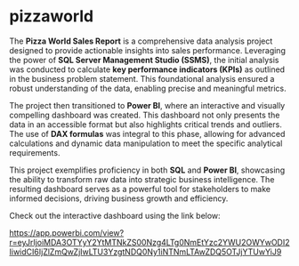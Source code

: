# pizzaworld

The **Pizza World Sales Report** is a comprehensive data analysis project designed to provide actionable insights into sales performance. Leveraging the power of **SQL Server Management Studio (SSMS)**, the initial analysis was conducted to calculate **key performance indicators (KPIs)** as outlined in the business problem statement. This foundational analysis ensured a robust understanding of the data, enabling precise and meaningful metrics.

The project then transitioned to **Power BI**, where an interactive and visually compelling dashboard was created. This dashboard not only presents the data in an accessible format but also highlights critical trends and outliers. The use of **DAX formulas** was integral to this phase, allowing for advanced calculations and dynamic data manipulation to meet the specific analytical requirements.

This project exemplifies proficiency in both **SQL** and **Power BI**, showcasing the ability to transform raw data into strategic business intelligence. The resulting dashboard serves as a powerful tool for stakeholders to make informed decisions, driving business growth and efficiency.

Check out the interactive dashboard using the link below:

https://app.powerbi.com/view?r=eyJrIjoiMDA3OTYyY2YtMTNkZS00Nzg4LTg0NmEtYzc2YWU2OWYwODI2IiwidCI6IjZlZmQwZjIwLTU3YzgtNDQ0Ny1iNTNmLTAwZDQ5OTJjYTUwYiJ9

